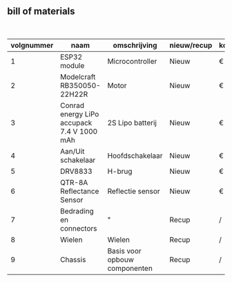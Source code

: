## bill of materials
<br />

|volgnummer|naam                                      |omschrijving                 |nieuw/recup|kostprijs/stuk|aantal|subtotaal|
|----------|------------------------------------------|-----------------------------|-----------|--------------|------|---------|
|         1|ESP32 module                              |Microcontroller              |Nieuw      |€ 9,99        |1     |€ 9,99   |
|         2|Modelcraft RB350050-22H22R                |Motor                        |Nieuw      |€ 19,99       |2     |€ 39,98  |
|         3|Conrad energy LiPo accupack 7.4 V 1000 mAh|2S Lipo batterij             |Nieuw      |€ 11,99       |1     |€ 11,99  |
|         4|Aan/Uit schakelaar                        |Hoofdschakelaar              |Nieuw      |€ 6,49        |1     |€ 6,49   |
|         5|DRV8833                                   |H-brug                       |Nieuw      |€ 3,00        |1     |€ 3,00   |
|         6|QTR-8A Reflectance Sensor                 |Reflectie sensor             |Nieuw      |€ 11,35       |1     |€ 11,35  |
|         7|Bedrading en connectors                   | "                           |Recup      | /            |/     |/        |
|         8|Wielen                                    |Wielen                       |Recup      | /            |/     |/        |
|         9|Chassis                                   |Basis voor opbouw componenten|Recup      | /            |/     |/        |

